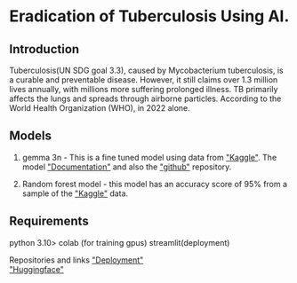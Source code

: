 # Eradication of Tuberculosis Using AI.
## Introduction
Tuberculosis(UN SDG goal 3.3), caused by Mycobacterium tuberculosis, is a curable and preventable disease. However, it still claims over 1.3 million lives annually, with millions more suffering prolonged illness. TB primarily affects the lungs and spreads through airborne particles. According to the World Health Organization (WHO), in 2022 alone. 

## Models
1. gemma 3n - This is a fine tuned model using data from ["Kaggle"](https://www.kaggle.com/datasets/tawsifurrahman/tuberculosis-tb-chest-xray-dataset). The model ["Documentation"](https://learnopencv.com/finetuning-gemma-3n-medical-vqa/) and also the ["github"](https://github.com/spmallick/learnopencv/tree/master/finetuning-gemma3n) repository.<br>

2. Random forest model - this model has an  accuracy score of 95% from a sample of the ["Kaggle"](https://www.kaggle.com/datasets/tawsifurrahman/tuberculosis-tb-chest-xray-dataset) data.

## Requirements
python 3.10>
colab (for training gpus)
streamlit(deployment)

Repositories and links
["Deployment"](https://tbdiagnosis-tzasx3fyszjyytpn8ydagy.streamlit.app/)<br>
["Huggingface"](https://huggingface.co/MwangiWambugu/tb_xray_model)

